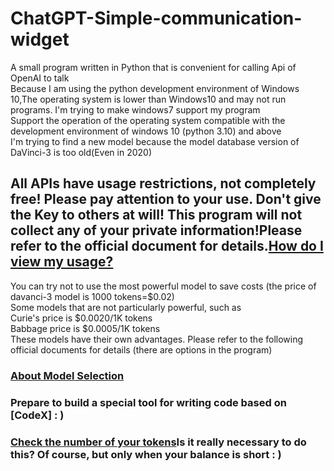 # ChatGPT-Simple-communication-widget
A small program written in Python that is convenient for calling Api of OpenAI to talk  
  Because I am using the python development environment of Windows 10,The operating system is lower than Windows10 and may not run programs. I'm trying to make windows7 support my program  
  Support the operation of the operating system compatible with the development environment of windows 10 (python 3.10) and above  
I'm trying to find a new model because the model database version of DaVinci-3 is too old(Even in 2020)  
## All APIs have usage restrictions, not completely free! Please pay attention to your use. Don't give the Key to others at will! This program will not collect any of your private information!Please refer to the official document for details.[How do I view my usage?](https://platform.openai.com/account/usage)  
You can try not to use the most powerful model to save costs (the price of davanci-3 model is 1000 tokens=$0.02)  
Some models that are not particularly powerful, such as  
Curie's price is $0.0020/1K tokens  
Babbage price is $0.0005/1K tokens  
These models have their own advantages. Please refer to the following official documents for details (there are options in the program)  
### [About Model Selection](https://platform.openai.com/docs/models)  
### Prepare to build a special tool for writing code based on [CodeX] : )  
### [Check the number of your tokens](https://platform.openai.com/tokenizer)Is it really necessary to do this? Of course, but only when your balance is short : )  
